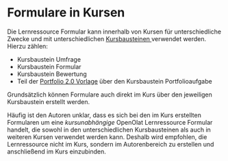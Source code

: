 # Formulare in Kursen

Die Lernressource Formular kann innerhalb von Kursen für unterschiedliche
Zwecke und mit unterschiedlichen [Kursbausteinen
](../../pages/viewpage.action%EF%B9%96pageId=108593581.html)verwendet werden.
Hierzu zählen:

  * Kursbaustein Umfrage
  * Kursbaustein Formular
  * Kursbaustein Bewertung
  * Teil der [Portfolio 2.0 Vorlage](Portfoliovorlage%EF%B9%95+Erstellung.html) über den Kursbaustein Portfolioaufgabe

Grundsätzlich können Formulare auch direkt im Kurs über den jeweiligen
Kursbaustein erstellt werden.

Häufig ist den Autoren unklar, dass es sich bei den im Kurs erstellten
Formularen um eine _kursunabhängige_ OpenOlat Lernressource Formular handelt,
die sowohl in den unterschiedlichen Kursbausteinen als auch in weiteren Kursen
verwendet werden kann. Deshalb wird empfohlen, die Lernressource nicht im
Kurs, sondern im Autorenbereich zu erstellen und anschließend im Kurs
einzubinden.

